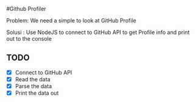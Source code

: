 #Github Profiler

Problem: We need a simple to look at GitHub Profile

Solusi : Use NodeJS to connect to GitHub API to get Profile info and print out to the console

## TODO
* [x] Connect to GitHub API
* [x] Read the data
* [x] Parse the data
* [x] Print the data out